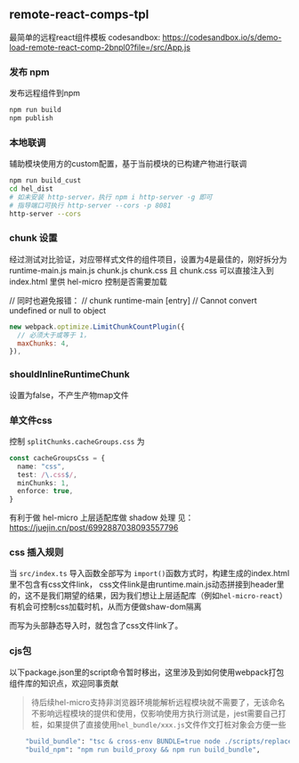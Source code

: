 ## remote-react-comps-tpl
最简单的远程react组件模板
codesandbox:  https://codesandbox.io/s/demo-load-remote-react-comp-2bnpl0?file=/src/App.js

### 发布 npm
发布远程组件到npm
```bash
npm run build
npm publish
```

### 本地联调
辅助模块使用方的custom配置，基于当前模块的已构建产物进行联调
```bash
npm run build_cust
cd hel_dist
# 如未安装 http-server，执行 npm i http-server -g 即可
# 指导端口可执行 http-server --cors -p 8081
http-server --cors
```

### chunk 设置
经过测试对比验证，对应带样式文件的组件项目，设置为4是最佳的，刚好拆分为 runtime-main.js main.js chunk.js chunk.css
且 chunk.css 可以直接注入到 index.html 里供 hel-micro 控制是否需要加载

//  同时也避免报错：
//  chunk runtime-main [entry]
//  Cannot convert undefined or null to object
```js
new webpack.optimize.LimitChunkCountPlugin({
  // 必须大于或等于 1，
  maxChunks: 4,
}),
```

### shouldInlineRuntimeChunk 
设置为false，不产生产物map文件


### 单文件css
控制 `splitChunks.cacheGroups.css` 为
```ts
const cacheGroupsCss = {
  name: "css",
  test: /\.css$/,
  minChunks: 1,
  enforce: true,
}
```
有利于做 hel-micro 上层适配库做 shadow 处理
见：https://juejin.cn/post/6992887038093557796


### css 插入规则
当 `src/index.ts` 导入函数全部写为 `import()`函数方式时，构建生成的index.html里不包含有css文件link，
css文件link是由runtime.main.js动态拼接到header里的，这不是我们期望的结果，因为我们想让上层适配库（例如`hel-micro-react`）
有机会可控制css加载时机，从而方便做shaw-dom隔离

而写为头部静态导入时，就包含了css文件link了。

### cjs包
以下package.json里的script命令暂时移出，这里涉及到如何使用webpack打包组件库的知识点，欢迎同事贡献
> 待后续hel-micro支持非浏览器环境能解析远程模块就不需要了，无该命名不影响远程模块的提供和使用，仅影响使用方执行测试是，jest需要自己打桩，如果提供了直接使用`hel_bundle/xxx.js`文件作文打桩对象会方便一些
```bash
    "build_bundle": "tsc & cross-env BUNDLE=true node ./scripts/replaceToRelativePath.js & cross-env BUNDLE=true node scripts/build.js",
    "build_npm": "npm run build_proxy && npm run build_bundle",
```
